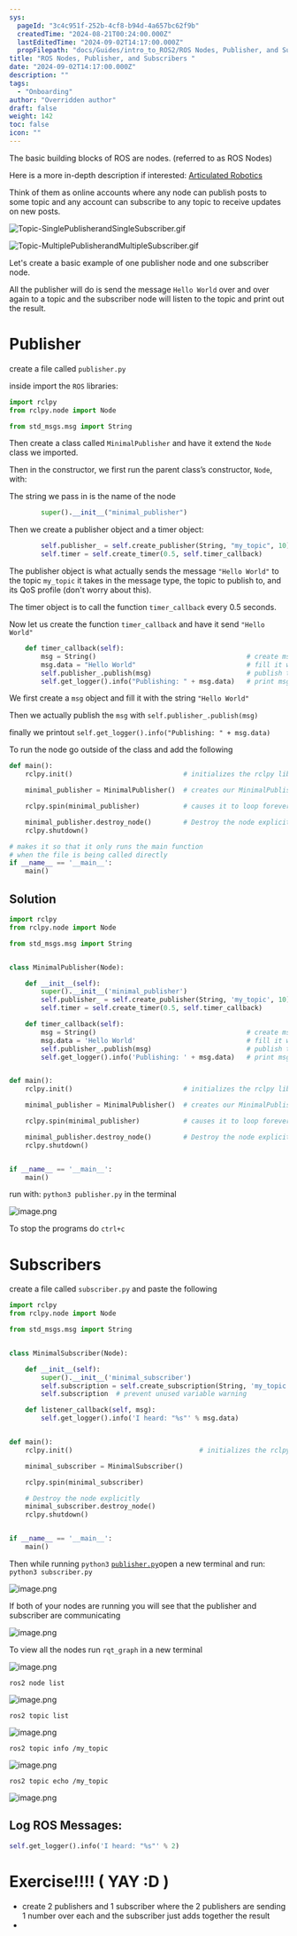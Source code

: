 ```yaml
---
sys:
  pageId: "3c4c951f-252b-4cf8-b94d-4a657bc62f9b"
  createdTime: "2024-08-21T00:24:00.000Z"
  lastEditedTime: "2024-09-02T14:17:00.000Z"
  propFilepath: "docs/Guides/intro_to_ROS2/ROS Nodes, Publisher, and Subscribers .md"
title: "ROS Nodes, Publisher, and Subscribers "
date: "2024-09-02T14:17:00.000Z"
description: ""
tags:
  - "Onboarding"
author: "Overridden author"
draft: false
weight: 142
toc: false
icon: ""
---
```


The basic building blocks of ROS are nodes. (referred to as ROS Nodes)

Here is a more in-depth description if interested: [Articulated Robotics](https://articulatedrobotics.xyz/tutorials/ready-for-ros/ros-overview#2-nodes)

Think of them as online accounts where any node can publish posts to some topic and any account can subscribe to any topic to receive updates on new posts.

![Topic-SinglePublisherandSingleSubscriber.gif](https://docs.ros.org/en/humble/_images/Topic-SinglePublisherandSingleSubscriber.gif)

![Topic-MultiplePublisherandMultipleSubscriber.gif](https://docs.ros.org/en/humble/_images/Topic-MultiplePublisherandMultipleSubscriber.gif)

Let's create a basic example of one publisher node and one subscriber node.

All the publisher will do is send the message `Hello World` over and over again to a topic and the subscriber node will listen to the topic and print out the result.

# Publisher

create a file called `publisher.py` 

inside import the `ROS` libraries:

```python
import rclpy
from rclpy.node import Node

from std_msgs.msg import String
```

Then create a class called `MinimalPublisher` and have it extend the `Node` class we imported.

Then in the constructor, we first run the parent class’s constructor, `Node`, with:

The string we pass in is the name of the node

```python
        super().__init__("minimal_publisher")
```

Then we create a publisher object and a timer object:

```python
        self.publisher_ = self.create_publisher(String, "my_topic", 10)
        self.timer = self.create_timer(0.5, self.timer_callback)
```

The publisher object is what actually sends the message `"Hello World"` to the topic `my_topic` it takes in the message type, the topic to publish to, and its QoS profile (don't worry about this).

The timer object is to call the function `timer_callback` every 0.5 seconds.

Now let us create the function `timer_callback` and have it send `"Hello World"`

```python
    def timer_callback(self):
        msg = String()                                      # create msg object
        msg.data = "Hello World"                            # fill it with data
        self.publisher_.publish(msg)                        # publish the message
        self.get_logger().info("Publishing: " + msg.data)   # print msg
```

We first create a `msg` object and fill it with the string `"Hello World"`

Then we actually publish the `msg` with `self.publisher_.publish(msg)`

finally we printout `self.get_logger().info("Publishing: " + msg.data)`

To run the node go outside of the class and add the following

```python
def main():
    rclpy.init()                            # initializes the rclpy library

    minimal_publisher = MinimalPublisher()  # creates our MinimalPublisher object

    rclpy.spin(minimal_publisher)           # causes it to loop forever

    minimal_publisher.destroy_node()        # Destroy the node explicitly
    rclpy.shutdown()

# makes it so that it only runs the main function
# when the file is being called directly
if __name__ == '__main__': 
    main()
```

## Solution

```python
import rclpy
from rclpy.node import Node

from std_msgs.msg import String


class MinimalPublisher(Node):

    def __init__(self):
        super().__init__('minimal_publisher')
        self.publisher_ = self.create_publisher(String, 'my_topic', 10)
        self.timer = self.create_timer(0.5, self.timer_callback)

    def timer_callback(self):
        msg = String()                                      # create msg object
        msg.data = 'Hello World'                            # fill it with data
        self.publisher_.publish(msg)                        # publish the message
        self.get_logger().info('Publishing: ' + msg.data)   # print msg


def main():
    rclpy.init()                            # initializes the rclpy library

    minimal_publisher = MinimalPublisher()  # creates our MinimalPublisher object

    rclpy.spin(minimal_publisher)           # causes it to loop forever

    minimal_publisher.destroy_node()        # Destroy the node explicitly
    rclpy.shutdown()


if __name__ == '__main__':
    main()
```

run with: `python3 publisher.py` in the terminal

![image.png](https://prod-files-secure.s3.us-west-2.amazonaws.com/d518164a-d88e-44d1-a4ee-3adb3bd8bce0/9214accb-ad5b-44f1-a31c-b3167c59138b/image.png?X-Amz-Algorithm=AWS4-HMAC-SHA256&X-Amz-Content-Sha256=UNSIGNED-PAYLOAD&X-Amz-Credential=ASIAZI2LB4664VH2HYOQ%2F20250128%2Fus-west-2%2Fs3%2Faws4_request&X-Amz-Date=20250128T200833Z&X-Amz-Expires=3600&X-Amz-Security-Token=IQoJb3JpZ2luX2VjEHQaCXVzLXdlc3QtMiJHMEUCIErd91ZWc2ozicNdjdRVPKToqdu6mTEaaVdQR9mrY5a2AiEAr4B0goacVgTYF%2Fh7L9yt2%2Bpftiq6NOPbBdCgPUrRYBUq%2FwMIfRAAGgw2Mzc0MjMxODM4MDUiDFrG6B0PJMz0M5qF5yrcA0%2FmDRZTYeGxxlCaegXRlKYnbEs3gWno%2BmeAovDoMEfgZ1xWHEmgIb9d80CwahKbK%2BtMAHZRuvvooJAXd6yF5YTXdLl%2BjajnRcwCug11PbTs6X2aNgZyopwMYGjN0Mk1d9bWQHxqMzHs71kWf5tKcwxHXJT5Hm6z1KxvsWV27M4hdkZ9wwQ96hf2rYWfNUPGJ%2FknEPJdf41N2k0g3c2Fi%2FouBRc7lUvTv5oQ8XRHl4J80sQIcGCmzs%2B0M0fSFLxG4NdXDvOxW0fJlRHJpwAuuMtBDjy05bi%2BAx5NEFPhFiAmcH6VvyM9Yh2ID%2BnXW6aAshGzLsBlNVASgH4IQR3mNIzYNOj7GapCXYAVDm7SE0Et640ruTwH30dPJ%2FctPCXF98BnT3heJYvPEo8ouebr6%2FfYMQqPsSxuntmTc1TmntKHhxj00kmnzIH4dkNGZScdVyZHGsnwYzVReYaEMn0sMVdOfdR6IdlrfT9d%2BsoLPhTXyDwnrZF8Jpoblfc7e%2BmuI6vhC2GgOdNv0%2BxbVtP7DNyC6o05sv18w4OsA9DzH8eH0G%2B9xTgcbp5l2vZodn4xS0WtOqpPhFcSANNUkcnkq%2Fu362%2BxXrlTWiXD%2FulJjuhtcI2iI%2Bd4FR2VW5A6MPnf5LwGOqUBeqDNnXDGP%2Bv%2Buwy%2BxaHdMQNJpDr3CudtFSLabv78XOjsEwA7u%2FTg2NdJw4e0kTE0V80rt3Znninq%2B%2Fvni6qyysf03Z255dI4%2F0q42SGcsHQF1zwG12OAlksBNeod4At5LDs3tHHKVXUEcI5uLOm0IlrPmkRZZxmNJNVO15UwRpdtl%2BGWNBXiJrJs0oyl2HtHi6Y2aMatXvfhn1ml7h3u2CcX8pUM&X-Amz-Signature=15e4b409ff01ee84b08009a89aeedcb557da44fc618964877aada39c7542cdff&X-Amz-SignedHeaders=host&x-id=GetObject)

To stop the programs do `ctrl+c`

# Subscribers

create a file called `subscriber.py` and paste the following

```python
import rclpy
from rclpy.node import Node

from std_msgs.msg import String


class MinimalSubscriber(Node):

    def __init__(self):
        super().__init__('minimal_subscriber')
        self.subscription = self.create_subscription(String, 'my_topic', self.listener_callback, 10)
        self.subscription  # prevent unused variable warning

    def listener_callback(self, msg):
        self.get_logger().info('I heard: "%s"' % msg.data)


def main():
    rclpy.init()                                # initializes the rclpy library

    minimal_subscriber = MinimalSubscriber()

    rclpy.spin(minimal_subscriber)

    # Destroy the node explicitly
    minimal_subscriber.destroy_node()
    rclpy.shutdown()


if __name__ == '__main__':
    main()
```

Then while running `python3` [`publisher.py`](http://publisher.py/)open a new terminal and run: `python3 subscriber.py` 

![image.png](https://prod-files-secure.s3.us-west-2.amazonaws.com/d518164a-d88e-44d1-a4ee-3adb3bd8bce0/611fccf2-c738-4dbd-94e9-98f209092866/image.png?X-Amz-Algorithm=AWS4-HMAC-SHA256&X-Amz-Content-Sha256=UNSIGNED-PAYLOAD&X-Amz-Credential=ASIAZI2LB4664VH2HYOQ%2F20250128%2Fus-west-2%2Fs3%2Faws4_request&X-Amz-Date=20250128T200833Z&X-Amz-Expires=3600&X-Amz-Security-Token=IQoJb3JpZ2luX2VjEHQaCXVzLXdlc3QtMiJHMEUCIErd91ZWc2ozicNdjdRVPKToqdu6mTEaaVdQR9mrY5a2AiEAr4B0goacVgTYF%2Fh7L9yt2%2Bpftiq6NOPbBdCgPUrRYBUq%2FwMIfRAAGgw2Mzc0MjMxODM4MDUiDFrG6B0PJMz0M5qF5yrcA0%2FmDRZTYeGxxlCaegXRlKYnbEs3gWno%2BmeAovDoMEfgZ1xWHEmgIb9d80CwahKbK%2BtMAHZRuvvooJAXd6yF5YTXdLl%2BjajnRcwCug11PbTs6X2aNgZyopwMYGjN0Mk1d9bWQHxqMzHs71kWf5tKcwxHXJT5Hm6z1KxvsWV27M4hdkZ9wwQ96hf2rYWfNUPGJ%2FknEPJdf41N2k0g3c2Fi%2FouBRc7lUvTv5oQ8XRHl4J80sQIcGCmzs%2B0M0fSFLxG4NdXDvOxW0fJlRHJpwAuuMtBDjy05bi%2BAx5NEFPhFiAmcH6VvyM9Yh2ID%2BnXW6aAshGzLsBlNVASgH4IQR3mNIzYNOj7GapCXYAVDm7SE0Et640ruTwH30dPJ%2FctPCXF98BnT3heJYvPEo8ouebr6%2FfYMQqPsSxuntmTc1TmntKHhxj00kmnzIH4dkNGZScdVyZHGsnwYzVReYaEMn0sMVdOfdR6IdlrfT9d%2BsoLPhTXyDwnrZF8Jpoblfc7e%2BmuI6vhC2GgOdNv0%2BxbVtP7DNyC6o05sv18w4OsA9DzH8eH0G%2B9xTgcbp5l2vZodn4xS0WtOqpPhFcSANNUkcnkq%2Fu362%2BxXrlTWiXD%2FulJjuhtcI2iI%2Bd4FR2VW5A6MPnf5LwGOqUBeqDNnXDGP%2Bv%2Buwy%2BxaHdMQNJpDr3CudtFSLabv78XOjsEwA7u%2FTg2NdJw4e0kTE0V80rt3Znninq%2B%2Fvni6qyysf03Z255dI4%2F0q42SGcsHQF1zwG12OAlksBNeod4At5LDs3tHHKVXUEcI5uLOm0IlrPmkRZZxmNJNVO15UwRpdtl%2BGWNBXiJrJs0oyl2HtHi6Y2aMatXvfhn1ml7h3u2CcX8pUM&X-Amz-Signature=44efef49791c685f0ff7e40d357ae811c8f52d770edfb6759a7732254c9b5f0e&X-Amz-SignedHeaders=host&x-id=GetObject)

If both of your nodes are running you will see that the publisher and subscriber are communicating

![image.png](https://prod-files-secure.s3.us-west-2.amazonaws.com/d518164a-d88e-44d1-a4ee-3adb3bd8bce0/eea428b5-1cf0-43bb-a30b-81cbaf6c5c78/image.png?X-Amz-Algorithm=AWS4-HMAC-SHA256&X-Amz-Content-Sha256=UNSIGNED-PAYLOAD&X-Amz-Credential=ASIAZI2LB4664VH2HYOQ%2F20250128%2Fus-west-2%2Fs3%2Faws4_request&X-Amz-Date=20250128T200833Z&X-Amz-Expires=3600&X-Amz-Security-Token=IQoJb3JpZ2luX2VjEHQaCXVzLXdlc3QtMiJHMEUCIErd91ZWc2ozicNdjdRVPKToqdu6mTEaaVdQR9mrY5a2AiEAr4B0goacVgTYF%2Fh7L9yt2%2Bpftiq6NOPbBdCgPUrRYBUq%2FwMIfRAAGgw2Mzc0MjMxODM4MDUiDFrG6B0PJMz0M5qF5yrcA0%2FmDRZTYeGxxlCaegXRlKYnbEs3gWno%2BmeAovDoMEfgZ1xWHEmgIb9d80CwahKbK%2BtMAHZRuvvooJAXd6yF5YTXdLl%2BjajnRcwCug11PbTs6X2aNgZyopwMYGjN0Mk1d9bWQHxqMzHs71kWf5tKcwxHXJT5Hm6z1KxvsWV27M4hdkZ9wwQ96hf2rYWfNUPGJ%2FknEPJdf41N2k0g3c2Fi%2FouBRc7lUvTv5oQ8XRHl4J80sQIcGCmzs%2B0M0fSFLxG4NdXDvOxW0fJlRHJpwAuuMtBDjy05bi%2BAx5NEFPhFiAmcH6VvyM9Yh2ID%2BnXW6aAshGzLsBlNVASgH4IQR3mNIzYNOj7GapCXYAVDm7SE0Et640ruTwH30dPJ%2FctPCXF98BnT3heJYvPEo8ouebr6%2FfYMQqPsSxuntmTc1TmntKHhxj00kmnzIH4dkNGZScdVyZHGsnwYzVReYaEMn0sMVdOfdR6IdlrfT9d%2BsoLPhTXyDwnrZF8Jpoblfc7e%2BmuI6vhC2GgOdNv0%2BxbVtP7DNyC6o05sv18w4OsA9DzH8eH0G%2B9xTgcbp5l2vZodn4xS0WtOqpPhFcSANNUkcnkq%2Fu362%2BxXrlTWiXD%2FulJjuhtcI2iI%2Bd4FR2VW5A6MPnf5LwGOqUBeqDNnXDGP%2Bv%2Buwy%2BxaHdMQNJpDr3CudtFSLabv78XOjsEwA7u%2FTg2NdJw4e0kTE0V80rt3Znninq%2B%2Fvni6qyysf03Z255dI4%2F0q42SGcsHQF1zwG12OAlksBNeod4At5LDs3tHHKVXUEcI5uLOm0IlrPmkRZZxmNJNVO15UwRpdtl%2BGWNBXiJrJs0oyl2HtHi6Y2aMatXvfhn1ml7h3u2CcX8pUM&X-Amz-Signature=b41f7bdf03acfcddbc571b9b92eda399600b5554215de006da8224025a55f800&X-Amz-SignedHeaders=host&x-id=GetObject)

To view all the nodes run `rqt_graph` in a new terminal

![image.png](https://prod-files-secure.s3.us-west-2.amazonaws.com/d518164a-d88e-44d1-a4ee-3adb3bd8bce0/1d98e964-4318-4d62-b5c4-8c8f78368598/image.png?X-Amz-Algorithm=AWS4-HMAC-SHA256&X-Amz-Content-Sha256=UNSIGNED-PAYLOAD&X-Amz-Credential=ASIAZI2LB4664VH2HYOQ%2F20250128%2Fus-west-2%2Fs3%2Faws4_request&X-Amz-Date=20250128T200833Z&X-Amz-Expires=3600&X-Amz-Security-Token=IQoJb3JpZ2luX2VjEHQaCXVzLXdlc3QtMiJHMEUCIErd91ZWc2ozicNdjdRVPKToqdu6mTEaaVdQR9mrY5a2AiEAr4B0goacVgTYF%2Fh7L9yt2%2Bpftiq6NOPbBdCgPUrRYBUq%2FwMIfRAAGgw2Mzc0MjMxODM4MDUiDFrG6B0PJMz0M5qF5yrcA0%2FmDRZTYeGxxlCaegXRlKYnbEs3gWno%2BmeAovDoMEfgZ1xWHEmgIb9d80CwahKbK%2BtMAHZRuvvooJAXd6yF5YTXdLl%2BjajnRcwCug11PbTs6X2aNgZyopwMYGjN0Mk1d9bWQHxqMzHs71kWf5tKcwxHXJT5Hm6z1KxvsWV27M4hdkZ9wwQ96hf2rYWfNUPGJ%2FknEPJdf41N2k0g3c2Fi%2FouBRc7lUvTv5oQ8XRHl4J80sQIcGCmzs%2B0M0fSFLxG4NdXDvOxW0fJlRHJpwAuuMtBDjy05bi%2BAx5NEFPhFiAmcH6VvyM9Yh2ID%2BnXW6aAshGzLsBlNVASgH4IQR3mNIzYNOj7GapCXYAVDm7SE0Et640ruTwH30dPJ%2FctPCXF98BnT3heJYvPEo8ouebr6%2FfYMQqPsSxuntmTc1TmntKHhxj00kmnzIH4dkNGZScdVyZHGsnwYzVReYaEMn0sMVdOfdR6IdlrfT9d%2BsoLPhTXyDwnrZF8Jpoblfc7e%2BmuI6vhC2GgOdNv0%2BxbVtP7DNyC6o05sv18w4OsA9DzH8eH0G%2B9xTgcbp5l2vZodn4xS0WtOqpPhFcSANNUkcnkq%2Fu362%2BxXrlTWiXD%2FulJjuhtcI2iI%2Bd4FR2VW5A6MPnf5LwGOqUBeqDNnXDGP%2Bv%2Buwy%2BxaHdMQNJpDr3CudtFSLabv78XOjsEwA7u%2FTg2NdJw4e0kTE0V80rt3Znninq%2B%2Fvni6qyysf03Z255dI4%2F0q42SGcsHQF1zwG12OAlksBNeod4At5LDs3tHHKVXUEcI5uLOm0IlrPmkRZZxmNJNVO15UwRpdtl%2BGWNBXiJrJs0oyl2HtHi6Y2aMatXvfhn1ml7h3u2CcX8pUM&X-Amz-Signature=9ba86486d945b9a41bb69389f619817565726de4b6c2194d4f071fc74235ab9c&X-Amz-SignedHeaders=host&x-id=GetObject)

`ros2 node list`

![image.png](https://prod-files-secure.s3.us-west-2.amazonaws.com/d518164a-d88e-44d1-a4ee-3adb3bd8bce0/680ac8cf-e6d9-4164-9ece-5b9a6fccffee/image.png?X-Amz-Algorithm=AWS4-HMAC-SHA256&X-Amz-Content-Sha256=UNSIGNED-PAYLOAD&X-Amz-Credential=ASIAZI2LB4664VH2HYOQ%2F20250128%2Fus-west-2%2Fs3%2Faws4_request&X-Amz-Date=20250128T200833Z&X-Amz-Expires=3600&X-Amz-Security-Token=IQoJb3JpZ2luX2VjEHQaCXVzLXdlc3QtMiJHMEUCIErd91ZWc2ozicNdjdRVPKToqdu6mTEaaVdQR9mrY5a2AiEAr4B0goacVgTYF%2Fh7L9yt2%2Bpftiq6NOPbBdCgPUrRYBUq%2FwMIfRAAGgw2Mzc0MjMxODM4MDUiDFrG6B0PJMz0M5qF5yrcA0%2FmDRZTYeGxxlCaegXRlKYnbEs3gWno%2BmeAovDoMEfgZ1xWHEmgIb9d80CwahKbK%2BtMAHZRuvvooJAXd6yF5YTXdLl%2BjajnRcwCug11PbTs6X2aNgZyopwMYGjN0Mk1d9bWQHxqMzHs71kWf5tKcwxHXJT5Hm6z1KxvsWV27M4hdkZ9wwQ96hf2rYWfNUPGJ%2FknEPJdf41N2k0g3c2Fi%2FouBRc7lUvTv5oQ8XRHl4J80sQIcGCmzs%2B0M0fSFLxG4NdXDvOxW0fJlRHJpwAuuMtBDjy05bi%2BAx5NEFPhFiAmcH6VvyM9Yh2ID%2BnXW6aAshGzLsBlNVASgH4IQR3mNIzYNOj7GapCXYAVDm7SE0Et640ruTwH30dPJ%2FctPCXF98BnT3heJYvPEo8ouebr6%2FfYMQqPsSxuntmTc1TmntKHhxj00kmnzIH4dkNGZScdVyZHGsnwYzVReYaEMn0sMVdOfdR6IdlrfT9d%2BsoLPhTXyDwnrZF8Jpoblfc7e%2BmuI6vhC2GgOdNv0%2BxbVtP7DNyC6o05sv18w4OsA9DzH8eH0G%2B9xTgcbp5l2vZodn4xS0WtOqpPhFcSANNUkcnkq%2Fu362%2BxXrlTWiXD%2FulJjuhtcI2iI%2Bd4FR2VW5A6MPnf5LwGOqUBeqDNnXDGP%2Bv%2Buwy%2BxaHdMQNJpDr3CudtFSLabv78XOjsEwA7u%2FTg2NdJw4e0kTE0V80rt3Znninq%2B%2Fvni6qyysf03Z255dI4%2F0q42SGcsHQF1zwG12OAlksBNeod4At5LDs3tHHKVXUEcI5uLOm0IlrPmkRZZxmNJNVO15UwRpdtl%2BGWNBXiJrJs0oyl2HtHi6Y2aMatXvfhn1ml7h3u2CcX8pUM&X-Amz-Signature=7af1091bcf1a344f1ca5ffd82b9ccb1d5717ecbca348eee8ff21a7f5cc0e781d&X-Amz-SignedHeaders=host&x-id=GetObject)

`ros2 topic list`

![image.png](https://prod-files-secure.s3.us-west-2.amazonaws.com/d518164a-d88e-44d1-a4ee-3adb3bd8bce0/eee2ebe1-27ef-4a4a-96fb-2ca54126fb29/image.png?X-Amz-Algorithm=AWS4-HMAC-SHA256&X-Amz-Content-Sha256=UNSIGNED-PAYLOAD&X-Amz-Credential=ASIAZI2LB4664VH2HYOQ%2F20250128%2Fus-west-2%2Fs3%2Faws4_request&X-Amz-Date=20250128T200833Z&X-Amz-Expires=3600&X-Amz-Security-Token=IQoJb3JpZ2luX2VjEHQaCXVzLXdlc3QtMiJHMEUCIErd91ZWc2ozicNdjdRVPKToqdu6mTEaaVdQR9mrY5a2AiEAr4B0goacVgTYF%2Fh7L9yt2%2Bpftiq6NOPbBdCgPUrRYBUq%2FwMIfRAAGgw2Mzc0MjMxODM4MDUiDFrG6B0PJMz0M5qF5yrcA0%2FmDRZTYeGxxlCaegXRlKYnbEs3gWno%2BmeAovDoMEfgZ1xWHEmgIb9d80CwahKbK%2BtMAHZRuvvooJAXd6yF5YTXdLl%2BjajnRcwCug11PbTs6X2aNgZyopwMYGjN0Mk1d9bWQHxqMzHs71kWf5tKcwxHXJT5Hm6z1KxvsWV27M4hdkZ9wwQ96hf2rYWfNUPGJ%2FknEPJdf41N2k0g3c2Fi%2FouBRc7lUvTv5oQ8XRHl4J80sQIcGCmzs%2B0M0fSFLxG4NdXDvOxW0fJlRHJpwAuuMtBDjy05bi%2BAx5NEFPhFiAmcH6VvyM9Yh2ID%2BnXW6aAshGzLsBlNVASgH4IQR3mNIzYNOj7GapCXYAVDm7SE0Et640ruTwH30dPJ%2FctPCXF98BnT3heJYvPEo8ouebr6%2FfYMQqPsSxuntmTc1TmntKHhxj00kmnzIH4dkNGZScdVyZHGsnwYzVReYaEMn0sMVdOfdR6IdlrfT9d%2BsoLPhTXyDwnrZF8Jpoblfc7e%2BmuI6vhC2GgOdNv0%2BxbVtP7DNyC6o05sv18w4OsA9DzH8eH0G%2B9xTgcbp5l2vZodn4xS0WtOqpPhFcSANNUkcnkq%2Fu362%2BxXrlTWiXD%2FulJjuhtcI2iI%2Bd4FR2VW5A6MPnf5LwGOqUBeqDNnXDGP%2Bv%2Buwy%2BxaHdMQNJpDr3CudtFSLabv78XOjsEwA7u%2FTg2NdJw4e0kTE0V80rt3Znninq%2B%2Fvni6qyysf03Z255dI4%2F0q42SGcsHQF1zwG12OAlksBNeod4At5LDs3tHHKVXUEcI5uLOm0IlrPmkRZZxmNJNVO15UwRpdtl%2BGWNBXiJrJs0oyl2HtHi6Y2aMatXvfhn1ml7h3u2CcX8pUM&X-Amz-Signature=8fb24ee84256baf43c76fc286a7e9052f7b9c6d666781cbee965e3b6e1424235&X-Amz-SignedHeaders=host&x-id=GetObject)

`ros2 topic info /my_topic`

![image.png](https://prod-files-secure.s3.us-west-2.amazonaws.com/d518164a-d88e-44d1-a4ee-3adb3bd8bce0/6288ef12-cb9e-406f-b9eb-65feed3a9011/image.png?X-Amz-Algorithm=AWS4-HMAC-SHA256&X-Amz-Content-Sha256=UNSIGNED-PAYLOAD&X-Amz-Credential=ASIAZI2LB4664VH2HYOQ%2F20250128%2Fus-west-2%2Fs3%2Faws4_request&X-Amz-Date=20250128T200833Z&X-Amz-Expires=3600&X-Amz-Security-Token=IQoJb3JpZ2luX2VjEHQaCXVzLXdlc3QtMiJHMEUCIErd91ZWc2ozicNdjdRVPKToqdu6mTEaaVdQR9mrY5a2AiEAr4B0goacVgTYF%2Fh7L9yt2%2Bpftiq6NOPbBdCgPUrRYBUq%2FwMIfRAAGgw2Mzc0MjMxODM4MDUiDFrG6B0PJMz0M5qF5yrcA0%2FmDRZTYeGxxlCaegXRlKYnbEs3gWno%2BmeAovDoMEfgZ1xWHEmgIb9d80CwahKbK%2BtMAHZRuvvooJAXd6yF5YTXdLl%2BjajnRcwCug11PbTs6X2aNgZyopwMYGjN0Mk1d9bWQHxqMzHs71kWf5tKcwxHXJT5Hm6z1KxvsWV27M4hdkZ9wwQ96hf2rYWfNUPGJ%2FknEPJdf41N2k0g3c2Fi%2FouBRc7lUvTv5oQ8XRHl4J80sQIcGCmzs%2B0M0fSFLxG4NdXDvOxW0fJlRHJpwAuuMtBDjy05bi%2BAx5NEFPhFiAmcH6VvyM9Yh2ID%2BnXW6aAshGzLsBlNVASgH4IQR3mNIzYNOj7GapCXYAVDm7SE0Et640ruTwH30dPJ%2FctPCXF98BnT3heJYvPEo8ouebr6%2FfYMQqPsSxuntmTc1TmntKHhxj00kmnzIH4dkNGZScdVyZHGsnwYzVReYaEMn0sMVdOfdR6IdlrfT9d%2BsoLPhTXyDwnrZF8Jpoblfc7e%2BmuI6vhC2GgOdNv0%2BxbVtP7DNyC6o05sv18w4OsA9DzH8eH0G%2B9xTgcbp5l2vZodn4xS0WtOqpPhFcSANNUkcnkq%2Fu362%2BxXrlTWiXD%2FulJjuhtcI2iI%2Bd4FR2VW5A6MPnf5LwGOqUBeqDNnXDGP%2Bv%2Buwy%2BxaHdMQNJpDr3CudtFSLabv78XOjsEwA7u%2FTg2NdJw4e0kTE0V80rt3Znninq%2B%2Fvni6qyysf03Z255dI4%2F0q42SGcsHQF1zwG12OAlksBNeod4At5LDs3tHHKVXUEcI5uLOm0IlrPmkRZZxmNJNVO15UwRpdtl%2BGWNBXiJrJs0oyl2HtHi6Y2aMatXvfhn1ml7h3u2CcX8pUM&X-Amz-Signature=b36f5df5b95ec406bf19628473893721dcef78577b887f31a45f7a870c010ea4&X-Amz-SignedHeaders=host&x-id=GetObject)

`ros2 topic echo /my_topic`

![image.png](https://prod-files-secure.s3.us-west-2.amazonaws.com/d518164a-d88e-44d1-a4ee-3adb3bd8bce0/0a6fcb4d-422d-4a6c-a803-749ef4adf2c6/image.png?X-Amz-Algorithm=AWS4-HMAC-SHA256&X-Amz-Content-Sha256=UNSIGNED-PAYLOAD&X-Amz-Credential=ASIAZI2LB4664VH2HYOQ%2F20250128%2Fus-west-2%2Fs3%2Faws4_request&X-Amz-Date=20250128T200833Z&X-Amz-Expires=3600&X-Amz-Security-Token=IQoJb3JpZ2luX2VjEHQaCXVzLXdlc3QtMiJHMEUCIErd91ZWc2ozicNdjdRVPKToqdu6mTEaaVdQR9mrY5a2AiEAr4B0goacVgTYF%2Fh7L9yt2%2Bpftiq6NOPbBdCgPUrRYBUq%2FwMIfRAAGgw2Mzc0MjMxODM4MDUiDFrG6B0PJMz0M5qF5yrcA0%2FmDRZTYeGxxlCaegXRlKYnbEs3gWno%2BmeAovDoMEfgZ1xWHEmgIb9d80CwahKbK%2BtMAHZRuvvooJAXd6yF5YTXdLl%2BjajnRcwCug11PbTs6X2aNgZyopwMYGjN0Mk1d9bWQHxqMzHs71kWf5tKcwxHXJT5Hm6z1KxvsWV27M4hdkZ9wwQ96hf2rYWfNUPGJ%2FknEPJdf41N2k0g3c2Fi%2FouBRc7lUvTv5oQ8XRHl4J80sQIcGCmzs%2B0M0fSFLxG4NdXDvOxW0fJlRHJpwAuuMtBDjy05bi%2BAx5NEFPhFiAmcH6VvyM9Yh2ID%2BnXW6aAshGzLsBlNVASgH4IQR3mNIzYNOj7GapCXYAVDm7SE0Et640ruTwH30dPJ%2FctPCXF98BnT3heJYvPEo8ouebr6%2FfYMQqPsSxuntmTc1TmntKHhxj00kmnzIH4dkNGZScdVyZHGsnwYzVReYaEMn0sMVdOfdR6IdlrfT9d%2BsoLPhTXyDwnrZF8Jpoblfc7e%2BmuI6vhC2GgOdNv0%2BxbVtP7DNyC6o05sv18w4OsA9DzH8eH0G%2B9xTgcbp5l2vZodn4xS0WtOqpPhFcSANNUkcnkq%2Fu362%2BxXrlTWiXD%2FulJjuhtcI2iI%2Bd4FR2VW5A6MPnf5LwGOqUBeqDNnXDGP%2Bv%2Buwy%2BxaHdMQNJpDr3CudtFSLabv78XOjsEwA7u%2FTg2NdJw4e0kTE0V80rt3Znninq%2B%2Fvni6qyysf03Z255dI4%2F0q42SGcsHQF1zwG12OAlksBNeod4At5LDs3tHHKVXUEcI5uLOm0IlrPmkRZZxmNJNVO15UwRpdtl%2BGWNBXiJrJs0oyl2HtHi6Y2aMatXvfhn1ml7h3u2CcX8pUM&X-Amz-Signature=3f8cb371ba8a2a70a74173931be0d87050bbfd1e93fdf44d728a6fc9278d3a8d&X-Amz-SignedHeaders=host&x-id=GetObject)

## Log ROS Messages:

```python
self.get_logger().info('I heard: "%s"' % 2)
```

# Exercise!!!! ( YAY :D )

- create 2 publishers and 1 subscriber where the 2 publishers are sending 1 number over each and the subscriber just adds together the result
- 
